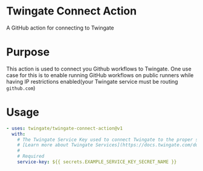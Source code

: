 # Twingate Connect Action
A GitHub action for connecting to Twingate

# Purpose
This action is used to connect you Github workflows to Twingate. One use case for this is to enable running GitHub workflows on public runners while having IP restrictions enabled(your Twingate service must be routing `github.com`) 

# Usage
```yaml
- uses: twingate/twingate-connect-action@v1
  with:
    # The Twingate Service Key used to connect Twingate to the proper service
    # [Learn more about Twingate Services](https://docs.twingate.com/docs/services#service-creation-steps)
    #
    # Required
    service-key: ${{ secrets.EXAMPLE_SERVICE_KEY_SECRET_NAME }}
```
